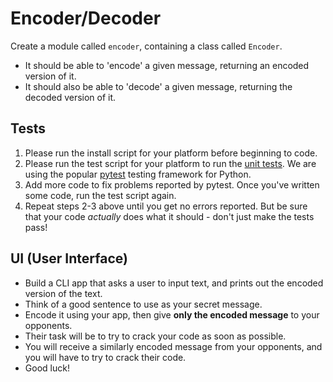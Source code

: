 # Encoder/Decoder

Create a module called `encoder`, containing a class called `Encoder`.

* It should be able to 'encode' a given message, returning an encoded version of it.
* It should also be able to 'decode' a given message, returning the decoded version of it.

## Tests
1. Please run the install script for your platform before beginning to code.
2. Please run the test script for your platform to run the [unit tests](https://en.wikipedia.org/wiki/Unit_testing). We are using the popular [pytest](https://docs.pytest.org/en/latest/contents.html) testing framework for Python.
3. Add more code to fix problems reported by pytest. Once you've written some code, run the test script again.
4. Repeat steps 2-3 above until you get no errors reported. But be sure that your code *actually* does what it should - don't just make the tests pass!

## UI (User Interface)
* Build a CLI app that asks a user to input text, and prints out the encoded version of the text.
* Think of a good sentence to use as your secret message.
* Encode it using your app, then give **only the encoded message** to your opponents.
* Their task will be to try to crack your code as soon as possible.
* You will receive a similarly encoded message from your opponents, and you will have to try to crack their code.
* Good luck!